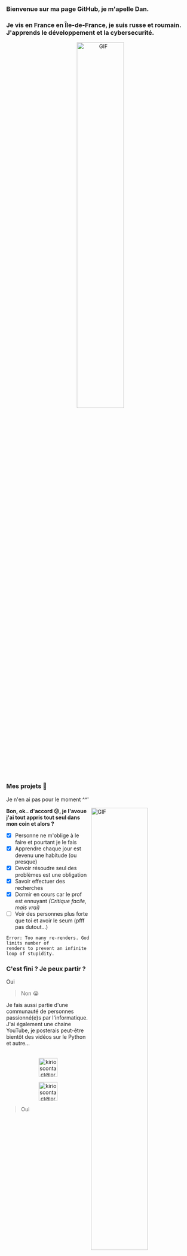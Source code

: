 ### Bienvenue sur ma page GitHub, je m'apelle Dan.

### Je vis en France en Île-de-France, je suis russe et roumain. J'apprends le développement et la cybersecurité.

<p align="center">
  <img align="center" width="50%" alt="GIF" src="https://media2.giphy.com/media/pO4UHglOY2vII/giphy.gif?cid=ecf05e47gztyg13nh9kuelw3e256vj3nk0z16jamcnx79bvp&rid=giphy.gif&ct=g"/>
</p>

### Mes projets 🔨

Je n'en ai pas pour le moment ^^'


<img align="right" width="55%" alt="GIF" src="https://media.giphy.com/media/jFJW3hOGQgTUk/giphy.gif"></img>

**Bon, ok.. d'accord 😕, je l'avoue j'ai tout appris tout seul dans mon coin et alors ?**
  - [x] Personne ne m'oblige à le faire et pourtant je le fais
  - [x] Apprendre chaque jour est devenu une habitude (ou presque)
  - [x] Devoir résoudre seul des problèmes est une obligation
  - [x] Savoir effectuer des recherches
  - [x] Dormir en cours car le prof est ennuyant *(Critique facile, mais vrai)*
  - [ ] Voir des personnes plus forte que toi et avoir le seum (pfff pas dutout...)
  ``` 
  Error: Too many re-renders. God limits number of
  renders to prevent an infinite loop of stupidity.
  ```


### C'est fini ? Je peux partir ?

Oui
> Non 😭


Je fais aussi partie d'une communauté de personnes passionné(e)s par l'informatique. J'ai également une chaine YouTube, je posterais peut-être bientôt des vidéos sur le Python et autre...


<p align="center">
  <br/>
  <a href="https://www.youtube.com/channel/UCvBPCt843ikfSHTA3ZWBP_g">
    <img alt="kirioscontact@protonmail.com" height="50px" width="50px" src="https://s2.qwant.com/thumbr/0x380/7/0/d5e3ad6a974f66eb6af0fb50cba234a465e4bdab810b09b9c6390f058a465c/youtube-logo.png?u=https%3A%2F%2Fwww.hinet.co.id%2Fwp-content%2Fuploads%2F2019%2F03%2Fyoutube-logo.png&q=0&b=1&p=0&a=0"/>
  <p align="center">
    
  <a href="https://discord.gg/plague">
    <img alt="kirioscontact@protonmail.com" height="50px" width="50px" src="https://s2.qwant.com/thumbr/474x266/5/9/1ceda4873a12970c2bef2a229e5e2f58f3650addaf417981bd231f63ffff76/th.jpg?u=https%3A%2F%2Ftse1.mm.bing.net%2Fth%3Fid%3DOIP.nmHobRJPgkH-7YQqXsbCqwHaEK%26pid%3DApi&q=0&b=1&p=0&a=0"/>
  </a>
</p>

> Oui

<p align="center">
  <img align="center" width="60%" alt="GIF" src="https://media.giphy.com/media/Lr4RSBQs8k9aCKKtjI/giphy.gif"/>
</p>


